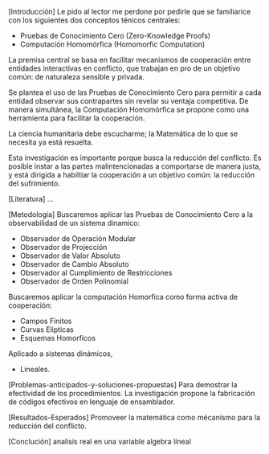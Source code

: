 [Introducción]
Le pido al lector me perdone por pedirle que se familiarice con los siguientes dos conceptos ténicos centrales:
- Pruebas de Conocimiento Cero (Zero-Knowledge Proofs)
- Computación Homomórfica (Homomorfic Computation)

La premisa central se basa en facilitar mecanismos de cooperación entre entidades interactivas en conflicto, que trabajan en pro de un objetivo común: de naturaleza sensible y privada. 

Se plantea el uso de las Pruebas de Conocimiento Cero para permitir a cada entidad observar sus contrapartes sin revelar su ventaja competitiva. De manera simultánea, la Computación Homomórfica se propone como una herramienta para facilitar la cooperación. 

La ciencia humanitaria debe escucharme; la Matemática de lo que se necesita ya está resuelta. 

Esta investigación es importante porque busca la reducción del conflicto. Es posible instar a las partes malintencionadas a comportarse de manera justa, y está dirigida a habiltiar la cooperación a un objetivo común: la reducción del sufrimiento. 

[Literatura]
...

[Metodologia]
Buscaremos aplicar las Pruebas de Conocimiento Cero a la observabilidad de un sistema dinamico:
- Observador de Operación Modular
- Observador de Projección
- Observador de Valor Absoluto
- Observador de Cambio Absoluto
- Observador al Cumplimiento de Restricciones
- Observador de Orden Polinomial

Buscaremos aplicar la computación Homorfica como forma activa de cooperación:
- Campos Finitos 
- Curvas Elipticas
- Esquemas Homorficos

Aplicado a sistemas dinámicos, 
- Lineales.

[Problemas-anticipados-y-soluciones-propuestas]
Para demostrar la efectividad de los procedimientos. La investigación propone la fabricación de códigos efectivos en lenguaje de ensamblador. 

[Resultados-Esperados]
Promoveer la matemática como mécanismo para la reducción del conflicto.

[Conclución]
analisis real en una variable
algebra líneal
